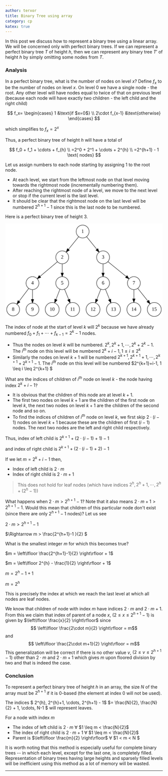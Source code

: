 ```yaml
---
author: terxor
title: Binary Tree using array
category: cp
katex: true
---
```


In this post we discuss how to represent a binary tree
using a linear array. We
will be concerned only with perfect binary trees.
If we can represent a perfect binary tree $T$ of
height $h$, then we can represent any binary tree $T'$ of
height $h$ by simply omitting some nodes from $T$.

### Analysis

In a perfect binary tree, what is the number of nodes on
level $x$? Define $f_x$ to be the number of nodes on level
$x$. On level $0$ we have a single node - the root. Any
other level will have nodes equal to twice of that on
previous level (because each node will have exactly two
children - the left child and the right child)

$$
f_x=
\begin{cases}
	1 &\text{if $x=0$} \\
	2\cdot f_{x-1} &\text{otherwise}
\end{cases}
$$

which simplifies to $f_x = 2^x$

Thus, a perfect binary tree of height $h$ will have a total of

$$
f_0 + f_1 + \cdots + f_{h} \\
=2^0 + 2^1 + \cdots + 2^{h} \\
=2^{h+1} - 1 \text{ nodes} 
$$

Let us assign numbers to each node starting by assigning $1$
to the root node.
- At each level, we start from the leftmost
  node on that level moving towards the rightmost node
(incrementally numbering them).
- After reaching the rightmost node of a level, we move to the next level or stop if the
current level is the last level.
- It should be clear that the
rightmost node on the last level will be numbered
$2^{h+1} - 1$ since this is the last node to be numbered.

Here is a perfect binary tree of height $3$.

![binary-tree](/assets/images/cp/binary-tree.svg)

The index of node at the start of level $k$ will $2^k$
because we have already numbered
$f_0 + f_1 + \cdots + f_{k - 1} = 2^{k} - 1$
nodes.

- Thus the nodes on level $k$ will be numbered.
  $2^{k}, 2^{k}+1, \cdots, 2^{k}+2^{k}-1$.
  The $i^{th}$ node on this level will be numbered
  $2^{k}+i-1, 1 \leq i \leq 2^{k}$
- Similarly the nodes on level $k+1$ will be numbered
  $2^{k+1}, 2^{k+1}+1, \cdots, 2^{k+1}+2^{k+1}-1$.
  The $i^{th}$ node on this level will be numbered $2^{k+1}+i-1,
  1 \leq i \leq 2^{k+1} $

What are the indices of children of $i^{th}$ node on level
$k$ - the node having index $2^{k}+i-1$?
- It is obvious that the children of this node are at level $k+1$.
- The first two nodes on level $k+1$ are the children of the first node on
  level $k$, the next two nodes on level $k+1$ are the
  children of the second node and so on.
- To find the indices
  of children of $i^{th}$ node on level $k$, we first skip
  $2\cdot(i-1)$ nodes on level $k+1$ because these are the
  children of first $(i-1)$ nodes. The next two nodes are the
  left and right child respectively.

Thus, index of left child is $2^{k+1}+(2\cdot(i-1)+1)-1$

and index of right child is $2^{k+1}+(2\cdot(i-1)+2)-1$

If we let $m=2^{k}+i-1$ then,
- Index of left child is $2 \cdot m$
- Index of right child is $2 \cdot m + 1$

> This does not hold for leaf nodes
  (which have indices $2^{h}, 2^{h}+1, \cdots, 2^{h}+(2^{h}-1)$)

What happens when $2\cdot m > 2^{h+1}-1$? 
Note that it also means $2\cdot m+1 > 2^{h+1}-1$.
Would this mean that children of this
particular node don't exist (since there are only
$2^{h+1}-1$ nodes)? Let us see

$2 \cdot m > 2^{h+1}-1$

$\Rightarrow m > \frac{2^{h+1}-1 }{2} $

What is the smallest integer $m$ for which this becomes true?

$m = \left\lfloor \frac{2^{h+1}-1}{2} \right\rfloor + 1$

$m = \left\lfloor 2^{h} - \frac{1}{2} \right\rfloor + 1$

$m = 2^{h} - 1 + 1$

$m = 2^{h}$

This is precisely the index at which we reach the last level
at which all nodes are leaf nodes.

We know that children of node with index $m$ have indices
$2\cdot m$ and $2\cdot m+1$. From this we claim that
index of parent of a node $x$, $(2 \leq x \leq 2^{h+1}-1)$ is given
by $\left\lfloor \frac{x}{2} \right\rfloor$ since 
$$ \left\lfloor \frac{2\cdot m}{2} \right\rfloor = m$$
and 
$$ \left\lfloor \frac{2\cdot m+1}{2} \right\rfloor = m$$
This generalization will be correct if there is no other
value $v$, $(2 \leq v \leq 2^{h+1}-1)$ other than $2\cdot m$ and $2\cdot m+1$ which
gives $m$ upon floored division by two and
that is indeed the case. 

### Conclusion

To represent a perfect binary tree of height $h$ in an
array, the size $N$ of the array must be $2^{h+1}$ if it is
$0$-based (the element at index $0$ will not be used).

The indices
$ 2^{h}, 2^{h}+1, \cdots, 2^{h+1} - 1$
$= \frac{N}{2}, \frac{N}{2} + 1, \cdots, N-1 $
will represent leaves.

For a node with index $m$
- The index of left child is $2\cdot m$ $\forall$ $1 \leq m < \frac{N}{2}$
- The index of right child is $2\cdot m+1$ $\forall$ $1 \leq m < \frac{N}{2}$
- Parent is $\left\lfloor \frac{m}{2} \right\rfloor$ $\forall$ $1 < m < N $

It is worth noting that this method is especially useful for
complete binary trees -- in which each level, except for the
last one, is completely filled. Representation of binary
trees having large heights and sparsely filled levels will
be inefficient using this method as a lot of memory will be
wasted.

***